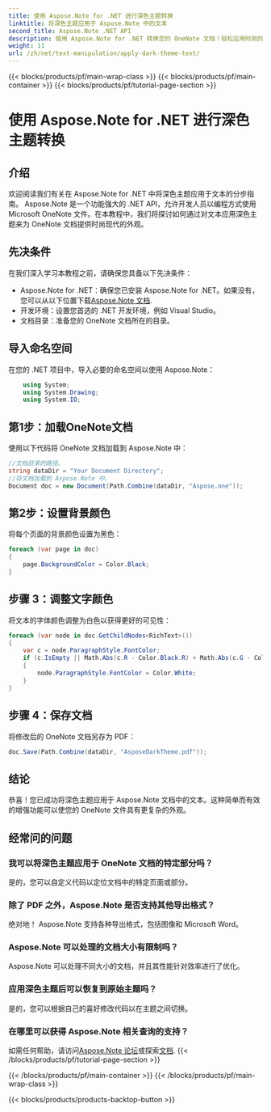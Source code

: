 ```yaml
---
title: 使用 Aspose.Note for .NET 进行深色主题转换
linktitle: 将深色主题应用于 Aspose.Note 中的文本
second_title: Aspose.Note .NET API
description: 使用 Aspose.Note for .NET 转换您的 OneNote 文档！轻松应用时尚的深色主题。立即下载并增强您的笔记体验。
weight: 11
url: /zh/net/text-manipulation/apply-dark-theme-text/
---
```


{{< blocks/products/pf/main-wrap-class >}}
{{< blocks/products/pf/main-container >}}
{{< blocks/products/pf/tutorial-page-section >}}

# 使用 Aspose.Note for .NET 进行深色主题转换

## 介绍
欢迎阅读我们有关在 Aspose.Note for .NET 中将深色主题应用于文本的分步指南。 Aspose.Note 是一个功能强大的 .NET API，允许开发人员以编程方式使用 Microsoft OneNote 文件。在本教程中，我们将探讨如何通过对文本应用深色主题来为 OneNote 文档提供时尚现代的外观。
## 先决条件
在我们深入学习本教程之前，请确保您具备以下先决条件：
-  Aspose.Note for .NET：确保您已安装 Aspose.Note for .NET。如果没有，您可以从以下位置下载[Aspose.Note 文档](https://reference.aspose.com/note/net/).
- 开发环境：设置您首选的 .NET 开发环境，例如 Visual Studio。
- 文档目录：准备您的 OneNote 文档所在的目录。
## 导入命名空间
在您的 .NET 项目中，导入必要的命名空间以使用 Aspose.Note：
```csharp
    using System;
    using System.Drawing;
    using System.IO;
```
## 第1步：加载OneNote文档
使用以下代码将 OneNote 文档加载到 Aspose.Note 中：
```csharp
//文档目录的路径。
string dataDir = "Your Document Directory";
//将文档加载到 Aspose.Note 中。
Document doc = new Document(Path.Combine(dataDir, "Aspose.one"));
```
## 第2步：设置背景颜色
将每个页面的背景颜色设置为黑色：
```csharp
foreach (var page in doc)
{
    page.BackgroundColor = Color.Black;
}
```
## 步骤 3：调整文字颜色
将文本的字体颜色调整为白色以获得更好的可见性：
```csharp
foreach (var node in doc.GetChildNodes<RichText>())
{
    var c = node.ParagraphStyle.FontColor;
    if (c.IsEmpty || Math.Abs(c.R - Color.Black.R) + Math.Abs(c.G - Color.Black.G) + Math.Abs(c.B - Color.Black.B) <= 30)
    {
        node.ParagraphStyle.FontColor = Color.White;
    }
}
```
## 步骤 4：保存文档
将修改后的 OneNote 文档另存为 PDF：
```csharp
doc.Save(Path.Combine(dataDir, "AsposeDarkTheme.pdf"));
```
## 结论
恭喜！您已成功将深色主题应用于 Aspose.Note 文档中的文本。这种简单而有效的增强功能可以使您的 OneNote 文件具有更复杂的外观。
## 经常问的问题
### 我可以将深色主题应用于 OneNote 文档的特定部分吗？
是的，您可以自定义代码以定位文档中的特定页面或部分。
### 除了 PDF 之外，Aspose.Note 是否支持其他导出格式？
绝对地！ Aspose.Note 支持各种导出格式，包括图像和 Microsoft Word。
### Aspose.Note 可以处理的文档大小有限制吗？
Aspose.Note 可以处理不同大小的文档，并且其性能针对效率进行了优化。
### 应用深色主题后可以恢复到原始主题吗？
是的，您可以根据自己的喜好修改代码以在主题之间切换。
### 在哪里可以获得 Aspose.Note 相关查询的支持？
如需任何帮助，请访问[Aspose.Note 论坛](https://forum.aspose.com/c/note/28)或探索[文档](https://reference.aspose.com/note/net/).
{{< /blocks/products/pf/tutorial-page-section >}}

{{< /blocks/products/pf/main-container >}}
{{< /blocks/products/pf/main-wrap-class >}}

{{< blocks/products/products-backtop-button >}}
